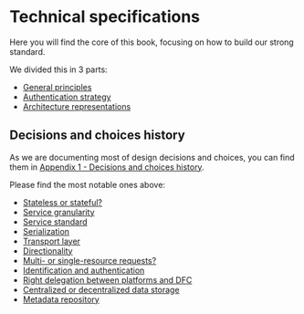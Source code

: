 # Technical specifications

Here you will find the core of this book, focusing on how to build our strong standard.

We divided this in 3 parts:

* [General principles](general-principles.md)
* [Authentication strategy](authentication-strategy.md)
* [Architecture representations](architecture-representations.md)

## Decisions and choices history

As we are documenting most of design decisions and choices, you can find them in [Appendix 1 - Decisions and choices history](../appendixes/decisions-and-choices-history/).

Please find the most notable ones above:

* [Stateless or stateful?](../appendixes/decisions-and-choices-history/stateless-or-statefull.md)
* [Service granularity](../appendixes/decisions-and-choices-history/service-granularity.md)
* [Service standard](../appendixes/decisions-and-choices-history/service-standard.md)
* [Serialization](../appendixes/decisions-and-choices-history/serialization.md)
* [Transport layer](../appendixes/decisions-and-choices-history/transport-layer.md)
* [Directionality](../appendixes/decisions-and-choices-history/directionality.md)
* [Multi- or single-resource requests?](../appendixes/decisions-and-choices-history/multi-or-single-resource-requests.md)
* [Identification and authentication](../appendixes/decisions-and-choices-history/identification-and-authentication.md)
* [Right delegation between platforms and DFC](../appendixes/decisions-and-choices-history/right-delegation-between-platforms-and-dfc.md)
* [Centralized or decentralized data storage](../appendixes/decisions-and-choices-history/centralized-or-decentralized-data-storage.md)
* [Metadata repository](../appendixes/decisions-and-choices-history/metadata-repository.md)

